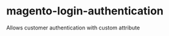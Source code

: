 magento-login-authentication
============================

Allows customer authentication with custom attribute